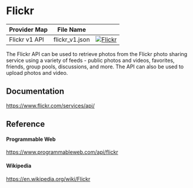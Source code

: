 # Flickr

| Provider Map | File Name | |
|------------------------------|------------------------------|--------------------------------------------------------------------------------------------------------------------------------------------------------------------------------------------------------------------------------------------------------------------|
| Flickr v1 API | flickr_v1.json | [![Flickr](https://d233zlhvpze22y.cloudfront.net/github/bitscoopaddbuttonxsmall.png)](https://bitscoop.com/maps/create?source=https://raw.githubusercontent.com/bitscooplabs/provider-maps/master/flickr/flickr_v1.json) |

The Flickr API can be used to retrieve photos from the Flickr photo sharing service using a variety of feeds - public photos and videos, favorites, friends, group pools, discussions, and more. The API can also be used to upload photos and video.

## Documentation
https://www.flickr.com/services/api/

## Reference

#### Programmable Web
https://www.programmableweb.com/api/flickr

#### Wikipedia
https://en.wikipedia.org/wiki/Flickr
